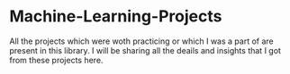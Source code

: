 # Machine-Learning-Projects
All the projects which were woth practicing or which I was a part of are present in this library. I will be sharing all the deails and insights that I got from these projects here.
